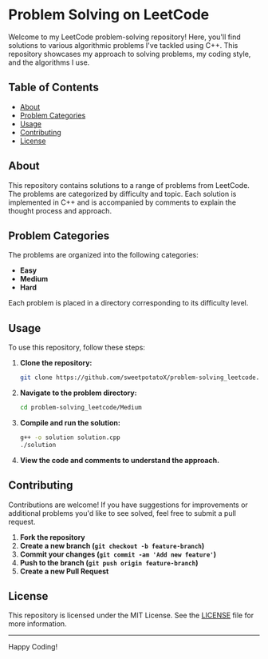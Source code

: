 # Problem Solving on LeetCode

Welcome to my LeetCode problem-solving repository! Here, you'll find solutions to various algorithmic problems I've tackled using C++. This repository showcases my approach to solving problems, my coding style, and the algorithms I use.

## Table of Contents

- [About](#about)
- [Problem Categories](#problem-categories)
- [Usage](#usage)
- [Contributing](#contributing)
- [License](#license)

## About

This repository contains solutions to a range of problems from LeetCode. The problems are categorized by difficulty and topic. Each solution is implemented in C++ and is accompanied by comments to explain the thought process and approach.

## Problem Categories

The problems are organized into the following categories:

- **Easy**
- **Medium**
- **Hard**

Each problem is placed in a directory corresponding to its difficulty level.

## Usage

To use this repository, follow these steps:

1. **Clone the repository:**
    ```bash
    git clone https://github.com/sweetpotatoX/problem-solving_leetcode.git
    ```

2. **Navigate to the problem directory:**
    ```bash
    cd problem-solving_leetcode/Medium
    ```

3. **Compile and run the solution:**
    ```bash
    g++ -o solution solution.cpp
    ./solution
    ```

4. **View the code and comments to understand the approach.**

## Contributing

Contributions are welcome! If you have suggestions for improvements or additional problems you'd like to see solved, feel free to submit a pull request.

1. **Fork the repository**
2. **Create a new branch (`git checkout -b feature-branch`)**
3. **Commit your changes (`git commit -am 'Add new feature'`)**
4. **Push to the branch (`git push origin feature-branch`)**
5. **Create a new Pull Request**

## License

This repository is licensed under the MIT License. See the [LICENSE](LICENSE) file for more information.

---

Happy Coding!

